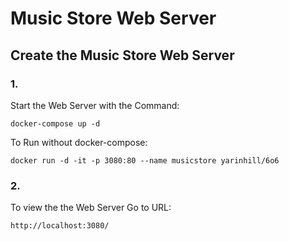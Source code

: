 # Music Store Web Server 

## Create the Music Store Web Server

### 1.
Start the Web Server with the Command:

```
docker-compose up -d 
```

To Run without docker-compose:

```
docker run -d -it -p 3080:80 --name musicstore yarinhill/6o6
```

### 2.
To view the the Web Server
Go to URL:
```
http://localhost:3080/
```
